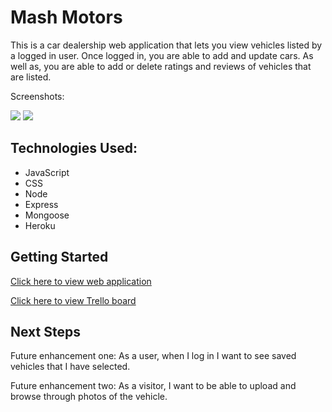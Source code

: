 # Mash Motors

This is a car dealership web application that lets you view vehicles listed by a logged in user. Once logged in, you are able to add and update cars. As well as, you are able to add or delete ratings and reviews of vehicles that are listed. 

Screenshots:

<img src="https://i.imgur.com/S1Zqwz6.png"> 
<img src="https://i.imgur.com/MvCG1o8.png"> 


## Technologies Used:
- JavaScript
- CSS
- Node
- Express
- Mongoose
- Heroku

## Getting Started
[Click here to view web application](https://salty-scrubland-53325-1063d19c898a.herokuapp.com/)

[Click here to view Trello board](https://trello.com/b/0cbWnsCA/project-2) 

## Next Steps
Future enhancement one: As a user, when I log in I want to see saved vehicles that I have selected.

Future enhancement two: As a visitor, I want to be able to upload and browse through photos of the vehicle.
